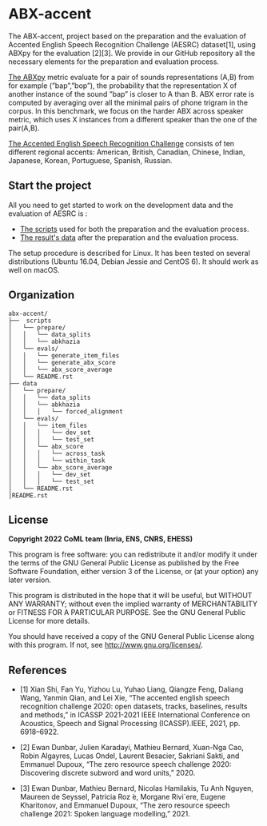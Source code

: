 ABX-accent 
==============
The ABX-accent, project based on the preparation and the evaluation of Accented English Speech Recognition Challenge (AESRC) dataset[1], using ABXpy for the evaluation [2][3]. We provide in our GitHub repository all the necessary elements for the preparation and evaluation process.

[The ABXpy](https://docs.cognitive-ml.fr/ABXpy/)  metric evaluate for a pair of sounds representations (A,B) from for example (”bap”,”bop”), the probability that the representation X of another instance of the sound ”bap” is closer to A than B. ABX error rate is computed by averaging over all the minimal pairs of phone trigram in the corpus. 
In this benchmark, we focus on the harder ABX across speaker metric, which uses X instances from a different speaker than the one of the pair(A,B).

[The Accented English Speech Recognition Challenge](https://arxiv.org/abs/2102.10233) consists of ten  different regional accents: American, British, Canadian, Chinese, Indian, Japanese, Korean, Portuguese, Spanish, Russian.

Start the project
-------------------
All you need to get started to work on the development data and the evaluation of AESRC is :

- [The scripts](https://github.com/bootphon/ABX-accent/tree/main/abx-accent/scripts) used for both the preparation and the evaluation process.
- [The result's data](https://github.com/bootphon/ABX-accent/tree/main/abx-accent/data) after the preparation and the evaluation process.

The setup procedure is described for Linux. It has been tested on several distributions (Ubuntu 16.04, Debian Jessie and CentOS 6). It should work as well on macOS.

Organization
------------

```
abx-accent/
├──  scripts
│   └── prepare/
│   │   └── data_splits
│   │   └── abkhazia
│   └── evals/
│   │   └── generate_item_files
│   │   └── generate_abx_score
│   │   └── abx_score_average
│   └── README.rst
├── data
│   └── prepare/
│   │   └── data_splits
│   │   └── abkhazia
│   │   │   └── forced_alignment
│   └── evals/
│   │   └── item_files
│   │   │   └── dev_set
│   │   │   └── test_set
│   │   └── abx_score
│   │   │   └── across_task
│   │   │   └── within_task
│   │   └── abx_score_average
│   │   │   └── dev_set
│   │   │   └── test_set
│   └── README.rst
│README.rst
```

License
--------

**Copyright 2022 CoML team (Inria, ENS, CNRS, EHESS)**

This program is free software: you can redistribute it and/or modify
it under the terms of the GNU General Public License as published by
the Free Software Foundation, either version 3 of the License, or
(at your option) any later version.

This program is distributed in the hope that it will be useful,
but WITHOUT ANY WARRANTY; without even the implied warranty of
MERCHANTABILITY or FITNESS FOR A PARTICULAR PURPOSE.  See the
GNU General Public License for more details.

You should have received a copy of the GNU General Public License
along with this program.  If not, see <http://www.gnu.org/licenses/>.

References 
-----------
- [1] Xian Shi, Fan Yu, Yizhou Lu, Yuhao Liang, Qiangze Feng, Daliang Wang, Yanmin Qian, and Lei Xie, “The accented english speech recognition challenge 2020: open datasets, tracks, baselines, results and methods,” in ICASSP 2021-2021 IEEE International Conference on Acoustics, Speech and Signal Processing       (ICASSP).IEEE, 2021, pp. 6918–6922.
  
- [2] Ewan Dunbar, Julien Karadayi, Mathieu Bernard, Xuan-Nga Cao, Robin Algayres, Lucas Ondel, Laurent Besacier, Sakriani Sakti, and Emmanuel Dupoux, “The zero resource speech challenge 2020: Discovering discrete subword and word units,” 2020.

- [3] Ewan Dunbar, Mathieu Bernard, Nicolas Hamilakis, Tu Anh Nguyen, Maureen de Seyssel, Patricia Roz ́e, Morgane Rivi`ere, Eugene Kharitonov, and Emmanuel Dupoux, “The zero resource speech challenge 2021: Spoken language modelling,” 2021.


